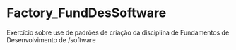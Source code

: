 # Factory_FundDesSoftware
Exercício sobre use de padrões de criação da disciplina de Fundamentos de Desenvolvimento de /software
